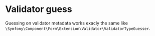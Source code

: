 # Validator guess

Guessing on validator metadata works exacly the same like `\Symfony\Component\Form\Extension\Validator\ValidatorTypeGuesser`.

